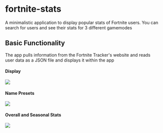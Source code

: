 # fortnite-stats

A minimalistic application to display popular stats of Fortnite users. You can search for users and see their stats for 3 different gamemodes

## Basic Functionality

The app pulls information from the Fortnite Tracker's website and reads user data as a JSON file and displays it within the app

#### Display

![](https://media.giphy.com/media/1pnZrxwebwUNHlotRS/giphy.gif)

#### Name Presets

![](https://media.giphy.com/media/ulLheB80FnfrnpJ67G/giphy.gif)

#### Overall and Seasonal Stats

![](https://media.giphy.com/media/xU1rYITTeg9h1t9qEC/giphy.gif)

